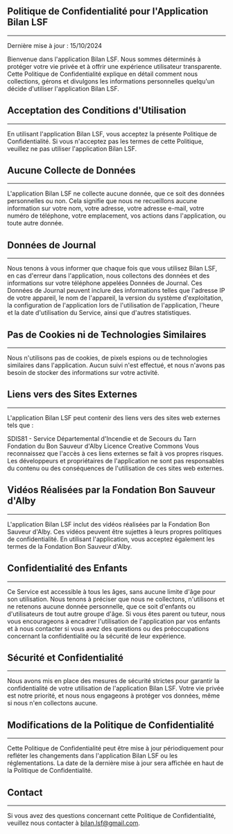 ## Politique de Confidentialité pour l'Application Bilan LSF
-------

Dernière mise à jour : 15/10/2024

Bienvenue dans l'application Bilan LSF. Nous sommes déterminés à protéger votre vie privée et à offrir une expérience utilisateur transparente. Cette Politique de Confidentialité explique en détail comment nous collections, gérons et divulgons les informations personnelles quelqu'un décide d'utiliser l'application Bilan LSF.

## Acceptation des Conditions d'Utilisation
-------
En utilisant l'application Bilan LSF, vous acceptez la présente Politique de Confidentialité. Si vous n'acceptez pas les termes de cette Politique, veuillez ne pas utiliser l'application Bilan LSF.

## Aucune Collecte de Données
-------
L'application Bilan LSF ne collecte aucune donnée, que ce soit des données personnelles ou non. Cela signifie que nous ne recueillons aucune information sur votre nom, votre adresse, votre adresse e-mail, votre numéro de téléphone, votre emplacement, vos actions dans l'application, ou toute autre donnée.

## Données de Journal
-------
Nous tenons à vous informer que chaque fois que vous utilisez Bilan LSF, en cas d'erreur dans l'application, nous collectons des données et des informations sur votre téléphone appelées Données de Journal. Ces Données de Journal peuvent inclure des informations telles que l'adresse IP de votre appareil, le nom de l'appareil, la version du système d'exploitation, la configuration de l'application lors de l'utilisation de l'application, l'heure et la date d'utilisation du Service, ainsi que d'autres statistiques.

## Pas de Cookies ni de Technologies Similaires
-------
Nous n'utilisons pas de cookies, de pixels espions ou de technologies similaires dans l'application. Aucun suivi n'est effectué, et nous n'avons pas besoin de stocker des informations sur votre activité.

## Liens vers des Sites Externes
-------
L'application Bilan LSF peut contenir des liens vers des sites web externes tels que :

SDIS81 - Service Départemental d'Incendie et de Secours du Tarn
Fondation du Bon Sauveur d'Alby
Licence Creative Commons
Vous reconnaissez que l'accès à ces liens externes se fait à vos propres risques. Les développeurs et propriétaires de l'application ne sont pas responsables du contenu ou des conséquences de l'utilisation de ces sites web externes.

## Vidéos Réalisées par la Fondation Bon Sauveur d'Alby
-------
L'application Bilan LSF inclut des vidéos réalisées par la Fondation Bon Sauveur d'Alby. Ces vidéos peuvent être sujettes à leurs propres politiques de confidentialité. En utilisant l'application, vous acceptez également les termes de la Fondation Bon Sauveur d'Alby.

## Confidentialité des Enfants
-------

Ce Service est accessible à tous les âges, sans aucune limite d'âge pour son utilisation. Nous tenons à préciser que nous ne collectons, n'utilisons et ne retenons aucune donnée personnelle, que ce soit d'enfants ou d'utilisateurs de tout autre groupe d'âge. Si vous êtes parent ou tuteur, nous vous encourageons à encadrer l'utilisation de l'application par vos enfants et à nous contacter si vous avez des questions ou des préoccupations concernant la confidentialité ou la sécurité de leur expérience.

## Sécurité et Confidentialité
-------
Nous avons mis en place des mesures de sécurité strictes pour garantir la confidentialité de votre utilisation de l'application Bilan LSF. Votre vie privée est notre priorité, et nous nous engageons à protéger vos données, même si nous n'en collectons aucune.

## Modifications de la Politique de Confidentialité
-------
Cette Politique de Confidentialité peut être mise à jour périodiquement pour refléter les changements dans l'application Bilan LSF ou les réglementations. La date de la dernière mise à jour sera affichée en haut de la Politique de Confidentialité.

## Contact
-------
Si vous avez des questions concernant cette Politique de Confidentialité, veuillez nous contacter à bilan.lsf@gmail.com.
